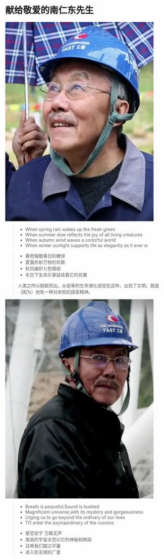 # 献给敬爱的南仁东先生
![](images/NanRendong-01.jpg)
> - When spring rain wakes up the fresh green
> - When summer dow reflects the joy of all living creatures
> - When autumn wind waves a corlorful world
> - When winter sunlight supports life as elegantly as it ever is

> - 春雨催醒春日的嫩绿
> - 夏露折射万物的欢歌
> - 秋风编织七色锦缎
> - 冬日下生命乐章延续着它的优雅

> 人类之所以脱颖而出。从低等的生命演化成现在这样。出现了文明。就是（因为）他有一种对未知的探索精神。

 ![](images/NanRendong-02.jpg)
> - Breath is peaceful;Sound is hushed
> - Magnificent universe,with its mystery and gorgeousness
> - Urging us to go beyond the ordinary of our lives
> - TO enter the exytraordinary of the cosmos

> - 感官安宁 万籁无声
> - 美丽的宇宙太空以它的神秘和绚丽
> - 召唤我们踏过平庸
> - 进入到无垠的广袤
